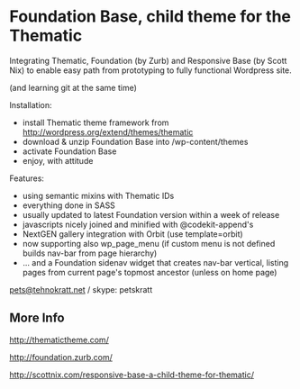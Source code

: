 Foundation Base, child theme for the Thematic
===============

Integrating Thematic, Foundation (by Zurb) and Responsive Base (by Scott Nix) to enable easy path from prototyping to fully functional Wordpress site.

(and learning git at the same time)

Installation:

* install Thematic theme framework from http://wordpress.org/extend/themes/thematic
* download & unzip Foundation Base into /wp-content/themes
* activate Foundation Base
* enjoy, with attitude

Features:

* using semantic mixins with Thematic IDs
* everything done in SASS
* usually updated to latest Foundation version within a week of release
* javascripts nicely joined and minified with @codekit-append's
* NextGEN gallery integration with Orbit (use template=orbit)
* now supporting also wp_page_menu (if custom menu is not defined builds nav-bar from page hierarchy)
* ... and a Foundation sidenav widget that creates nav-bar vertical, listing pages from current page's topmost ancestor (unless on home page)

pets@tehnokratt.net / skype: petskratt

More Info
-------------

http://thematictheme.com/

http://foundation.zurb.com/

http://scottnix.com/responsive-base-a-child-theme-for-thematic/